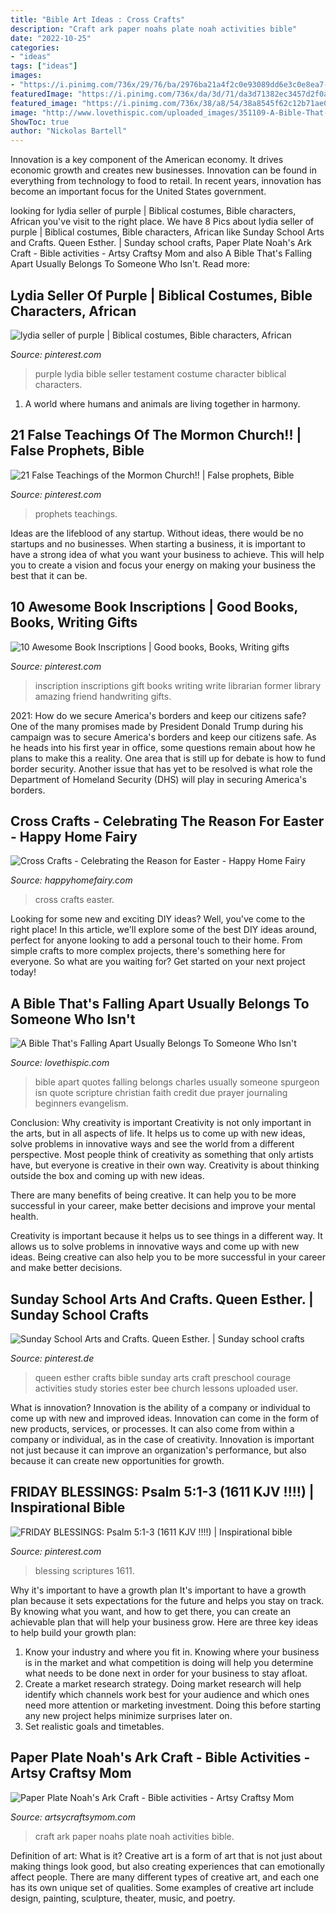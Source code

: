 ```yaml
---
title: "Bible Art Ideas : Cross Crafts"
description: "Craft ark paper noahs plate noah activities bible"
date: "2022-10-25"
categories:
- "ideas"
tags: ["ideas"]
images:
- "https://i.pinimg.com/736x/29/76/ba/2976ba21a4f2c0e93089dd6e3c0e8ea7--wolf-sheep.jpg"
featuredImage: "https://i.pinimg.com/736x/da/3d/71/da3d71382ec3457d2f0ae3c844dff158--biblical-womanhood-biblical-quotes.jpg"
featured_image: "https://i.pinimg.com/736x/38/a8/54/38a8545f62c12b71ae089543833ee64d--purple-wreath-costume-ideas.jpg"
image: "http://www.lovethispic.com/uploaded_images/351109-A-Bible-That-s-Falling-Apart-Usually-Belongs-To-Someone-Who-Isn-t.jpg"
ShowToc: true
author: "Nickolas Bartell"
---
```



Innovation is a key component of the American economy. It drives economic growth and creates new businesses. Innovation can be found in everything from technology to food to retail. In recent years, innovation has become an important focus for the United States government.

	

		
looking for lydia seller of purple | Biblical costumes, Bible characters, African you've visit to the right place. We have 8 Pics about lydia seller of purple | Biblical costumes, Bible characters, African like Sunday School Arts and Crafts. Queen Esther. | Sunday school crafts, Paper Plate Noah&#039;s Ark Craft - Bible activities - Artsy Craftsy Mom and also A Bible That&#039;s Falling Apart Usually Belongs To Someone Who Isn&#039;t. Read more:
		
    
## Lydia Seller Of Purple | Biblical Costumes, Bible Characters, African

<img loading=lazy src="https://i.pinimg.com/736x/38/a8/54/38a8545f62c12b71ae089543833ee64d--purple-wreath-costume-ideas.jpg" onerror="this.onerror=null;this.src='https://tse4.mm.bing.net/th?id=OIP.xBRe3z5iDAo_vCW8tQr6WQHaGD&amp;pid=15.1';" alt="lydia seller of purple | Biblical costumes, Bible characters, African">

_Source: pinterest.com_

>purple lydia bible seller testament costume character biblical characters. 

	

1. A world where humans and animals are living together in harmony. 

    
## 21 False Teachings Of The Mormon Church!! | False Prophets, Bible

<img loading=lazy src="https://i.pinimg.com/736x/29/76/ba/2976ba21a4f2c0e93089dd6e3c0e8ea7--wolf-sheep.jpg" onerror="this.onerror=null;this.src='https://tse2.mm.bing.net/th?id=OIP._0ApMOQmhcd7d-KXYCdxUQHaFI&amp;pid=15.1';" alt="21 False Teachings of the Mormon Church!! | False prophets, Bible">

_Source: pinterest.com_

>prophets teachings. 

	

Ideas are the lifeblood of any startup. Without ideas, there would be no startups and no businesses. When starting a business, it is important to have a strong idea of what you want your business to achieve. This will help you to create a vision and focus your energy on making your business the best that it can be.

    
## 10 Awesome Book Inscriptions | Good Books, Books, Writing Gifts

<img loading=lazy src="https://i.pinimg.com/736x/38/1d/19/381d198f2629cebacd977d16e2e0acbc--gypsy-menu.jpg" onerror="this.onerror=null;this.src='https://tse4.mm.bing.net/th?id=OIP.z6XwU-QdA1HO0DuMvf0c1QHaJ4&amp;pid=15.1';" alt="10 Awesome Book Inscriptions | Good books, Books, Writing gifts">

_Source: pinterest.com_

>inscription inscriptions gift books writing write librarian former library amazing friend handwriting gifts. 

	

2021: How do we secure America's borders and keep our citizens safe?
One of the many promises made by President Donald Trump during his campaign was to secure America's borders and keep our citizens safe. As he heads into his first year in office, some questions remain about how he plans to make this a reality. One area that is still up for debate is how to fund border security. Another issue that has yet to be resolved is what role the Department of Homeland Security (DHS) will play in securing America's borders.

    
## Cross Crafts - Celebrating The Reason For Easter - Happy Home Fairy

<img loading=lazy src="http://happyhomefairy.com/wp-content/uploads/2011/03/cross-craft2.jpg" onerror="this.onerror=null;this.src='https://tse2.mm.bing.net/th?id=OIP.AQrfztERzvN6uRfD1rbpwQHaJ4&amp;pid=15.1';" alt="Cross Crafts - Celebrating the Reason for Easter - Happy Home Fairy">

_Source: happyhomefairy.com_

>cross crafts easter. 

	

Looking for some new and exciting DIY ideas? Well, you've come to the right place! In this article, we'll explore some of the best DIY ideas around, perfect for anyone looking to add a personal touch to their home. From simple crafts to more complex projects, there's something here for everyone. So what are you waiting for? Get started on your next project today!

    
## A Bible That&#039;s Falling Apart Usually Belongs To Someone Who Isn&#039;t

<img loading=lazy src="http://www.lovethispic.com/uploaded_images/351109-A-Bible-That-s-Falling-Apart-Usually-Belongs-To-Someone-Who-Isn-t.jpg" onerror="this.onerror=null;this.src='https://tse4.mm.bing.net/th?id=OIP.5Pgheic-bZGjoFwef96L1QHaJ3&amp;pid=15.1';" alt="A Bible That&#039;s Falling Apart Usually Belongs To Someone Who Isn&#039;t">

_Source: lovethispic.com_

>bible apart quotes falling belongs charles usually someone spurgeon isn quote scripture christian faith credit due prayer journaling beginners evangelism. 

	

Conclusion: Why creativity is important
Creativity is not only important in the arts, but in all aspects of life. It helps us to come up with new ideas, solve problems in innovative ways and see the world from a different perspective.
Most people think of creativity as something that only artists have, but everyone is creative in their own way. Creativity is about thinking outside the box and coming up with new ideas.

There are many benefits of being creative. It can help you to be more successful in your career, make better decisions and improve your mental health.

Creativity is important because it helps us to see things in a different way. It allows us to solve problems in innovative ways and come up with new ideas. Being creative can also help you to be more successful in your career and make better decisions.

    
## Sunday School Arts And Crafts. Queen Esther. | Sunday School Crafts

<img loading=lazy src="https://i.pinimg.com/736x/a6/98/79/a698794ad39638c62aa30fc789dcbccc--queen-esther-sunday-school-crafts.jpg" onerror="this.onerror=null;this.src='https://tse4.mm.bing.net/th?id=OIP.K8XhMbwdtHkQPDXHk1WdGQHaKV&amp;pid=15.1';" alt="Sunday School Arts and Crafts. Queen Esther. | Sunday school crafts">

_Source: pinterest.de_

>queen esther crafts bible sunday arts craft preschool courage activities study stories ester bee church lessons uploaded user. 

	

What is innovation?
Innovation is the ability of a company or individual to come up with new and improved ideas. Innovation can come in the form of new products, services, or processes. It can also come from within a company or individual, as in the case of creativity. Innovation is important not just because it can improve an organization's performance, but also because it can create new opportunities for growth.

    
## FRIDAY BLESSINGS: Psalm 5:1-3 (1611 KJV !!!!) | Inspirational Bible

<img loading=lazy src="https://i.pinimg.com/736x/da/3d/71/da3d71382ec3457d2f0ae3c844dff158--biblical-womanhood-biblical-quotes.jpg" onerror="this.onerror=null;this.src='https://tse3.mm.bing.net/th?id=OIP.0Ql6IT-xdMuq2sQnyo6vSgHaNK&amp;pid=15.1';" alt="FRIDAY BLESSINGS: Psalm 5:1-3 (1611 KJV !!!!) | Inspirational bible">

_Source: pinterest.com_

>blessing scriptures 1611. 

	

Why it's important to have a growth plan
It's important to have a growth plan because it sets expectations for the future and helps you stay on track. By knowing what you want, and how to get there, you can create an achievable plan that will help your business grow. Here are three key ideas to help build your growth plan: 
1. Know your industry and where you fit in. Knowing where your business is in the market and what competition is doing will help you determine what needs to be done next in order for your business to stay afloat. 
2. Create a market research strategy. Doing market research will help identify which channels work best for your audience and which ones need more attention or marketing investment. Doing this before starting any new project helps minimize surprises later on. 
3. Set realistic goals and timetables.

    
## Paper Plate Noah&#039;s Ark Craft - Bible Activities - Artsy Craftsy Mom

<img loading=lazy src="https://artsycraftsymom.com/content/uploads/2013/07/Paper-plate-Noahs-Ark-Craft.jpg" onerror="this.onerror=null;this.src='https://tse2.mm.bing.net/th?id=OIP.iF9a3I9lkgj9QOP7hSreTgHaKl&amp;pid=15.1';" alt="Paper Plate Noah&#039;s Ark Craft - Bible activities - Artsy Craftsy Mom">

_Source: artsycraftsymom.com_

>craft ark paper noahs plate noah activities bible. 

	

Definition of art: What is it?
Creative art is a form of art that is not just about making things look good, but also creating experiences that can emotionally affect people. There are many different types of creative art, and each one has its own unique set of qualities. Some examples of creative art include design, painting, sculpture, theater, music, and poetry.

